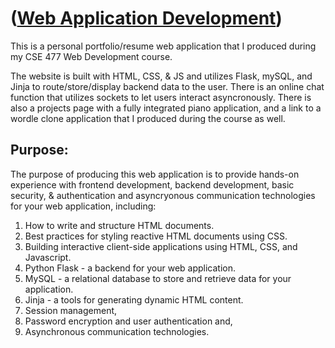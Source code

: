 # ([Web Application Development](https://final-exam2-yoqpwdjonq-uc.a.run.app/home))

This is a personal portfolio/resume web application that I produced during my CSE 477 Web Development course.

The website is built with HTML, CSS, & JS and utilizes Flask, mySQL, and Jinja to route/store/display backend data to the user. There is an online chat function that utilizes sockets to let users interact asyncronously. There is also a projects page with a fully integrated piano application, and a link to a wordle clone application that I produced during the course as well.

## Purpose:

The purpose of producing this web application is to provide hands-on experience with frontend development, backend development, basic security, & authentication and asyncryonous communication technologies for your web application, including:

1. How to write and structure HTML documents.
2. Best practices for styling reactive HTML documents using CSS.
3. Building interactive client-side applications using HTML, CSS, and Javascript.
4. Python Flask - a backend for your web application.
5. MySQL - a relational database to store and retrieve data for your application.
6. Jinja - a tools for generating dynamic HTML content.
7. Session management,
8. Password encryption and user authentication and,
9. Asynchronous communication technologies.
